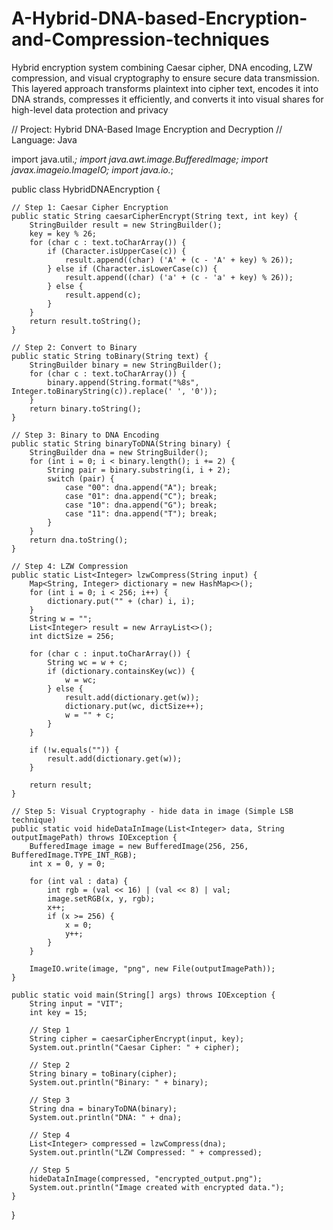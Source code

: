 # A-Hybrid-DNA-based-Encryption-and-Compression-techniques
Hybrid encryption system combining Caesar cipher, DNA encoding, LZW compression, and visual cryptography to ensure secure data transmission. This layered approach transforms plaintext into cipher text, encodes it into DNA strands, compresses it efficiently, and converts it into visual shares for high-level data protection and privacy

// Project: Hybrid DNA-Based Image Encryption and Decryption
// Language: Java

import java.util.*;
import java.awt.image.BufferedImage;
import javax.imageio.ImageIO;
import java.io.*;

public class HybridDNAEncryption {

    // Step 1: Caesar Cipher Encryption
    public static String caesarCipherEncrypt(String text, int key) {
        StringBuilder result = new StringBuilder();
        key = key % 26;
        for (char c : text.toCharArray()) {
            if (Character.isUpperCase(c)) {
                result.append((char) ('A' + (c - 'A' + key) % 26));
            } else if (Character.isLowerCase(c)) {
                result.append((char) ('a' + (c - 'a' + key) % 26));
            } else {
                result.append(c);
            }
        }
        return result.toString();
    }

    // Step 2: Convert to Binary
    public static String toBinary(String text) {
        StringBuilder binary = new StringBuilder();
        for (char c : text.toCharArray()) {
            binary.append(String.format("%8s", Integer.toBinaryString(c)).replace(' ', '0'));
        }
        return binary.toString();
    }

    // Step 3: Binary to DNA Encoding
    public static String binaryToDNA(String binary) {
        StringBuilder dna = new StringBuilder();
        for (int i = 0; i < binary.length(); i += 2) {
            String pair = binary.substring(i, i + 2);
            switch (pair) {
                case "00": dna.append("A"); break;
                case "01": dna.append("C"); break;
                case "10": dna.append("G"); break;
                case "11": dna.append("T"); break;
            }
        }
        return dna.toString();
    }

    // Step 4: LZW Compression
    public static List<Integer> lzwCompress(String input) {
        Map<String, Integer> dictionary = new HashMap<>();
        for (int i = 0; i < 256; i++) {
            dictionary.put("" + (char) i, i);
        }
        String w = "";
        List<Integer> result = new ArrayList<>();
        int dictSize = 256;

        for (char c : input.toCharArray()) {
            String wc = w + c;
            if (dictionary.containsKey(wc)) {
                w = wc;
            } else {
                result.add(dictionary.get(w));
                dictionary.put(wc, dictSize++);
                w = "" + c;
            }
        }

        if (!w.equals("")) {
            result.add(dictionary.get(w));
        }

        return result;
    }

    // Step 5: Visual Cryptography - hide data in image (Simple LSB technique)
    public static void hideDataInImage(List<Integer> data, String outputImagePath) throws IOException {
        BufferedImage image = new BufferedImage(256, 256, BufferedImage.TYPE_INT_RGB);
        int x = 0, y = 0;

        for (int val : data) {
            int rgb = (val << 16) | (val << 8) | val;
            image.setRGB(x, y, rgb);
            x++;
            if (x >= 256) {
                x = 0;
                y++;
            }
        }

        ImageIO.write(image, "png", new File(outputImagePath));
    }

    public static void main(String[] args) throws IOException {
        String input = "VIT";
        int key = 15;

        // Step 1
        String cipher = caesarCipherEncrypt(input, key);
        System.out.println("Caesar Cipher: " + cipher);

        // Step 2
        String binary = toBinary(cipher);
        System.out.println("Binary: " + binary);

        // Step 3
        String dna = binaryToDNA(binary);
        System.out.println("DNA: " + dna);

        // Step 4
        List<Integer> compressed = lzwCompress(dna);
        System.out.println("LZW Compressed: " + compressed);

        // Step 5
        hideDataInImage(compressed, "encrypted_output.png");
        System.out.println("Image created with encrypted data.");
    }
}
